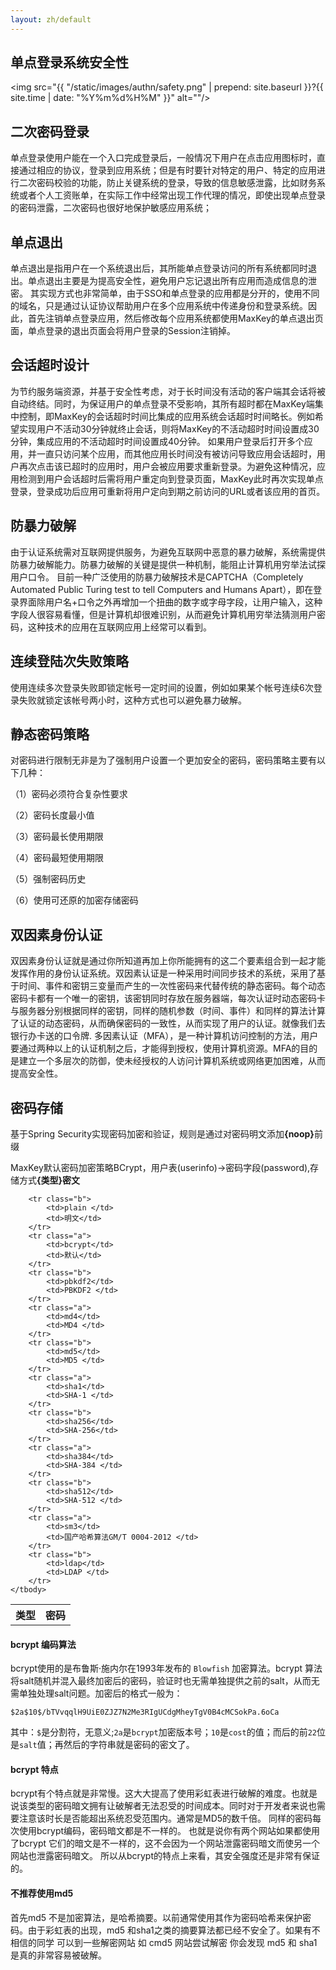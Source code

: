 ```yaml
---
layout: zh/default
---
```


<h2>单点登录系统安全性</h2>

<img src="{{ "/static/images/authn/safety.png" | prepend: site.baseurl }}?{{ site.time | date: "%Y%m%d%H%M" }}"  alt=""/>


<h2>二次密码登录</h2>

单点登录使用户能在一个入口完成登录后，一般情况下用户在点击应用图标时，直接通过相应的协议，登录到应用系统；但是有时要针对特定的用户、特定的应用进行二次密码校验的功能，防止关键系统的登录，导致的信息敏感泄露，比如财务系统或者个人工资账单，在实际工作中经常出现工作代理的情况，即使出现单点登录的密码泄露，二次密码也很好地保护敏感应用系统；

<h2>单点退出</h2>

单点退出是指用户在一个系统退出后，其所能单点登录访问的所有系统都同时退出。单点退出主要是为提高安全性，避免用户忘记退出所有应用而造成信息的泄密。
其实现方式也非常简单，由于SSO和单点登录的应用都是分开的，使用不同的域名，只是通过认证协议帮助用户在多个应用系统中传递身份和登录系统。因此，首先注销单点登录应用，然后修改每个应用系统都使用MaxKey的单点退出页面，单点登录的退出页面会将用户登录的Session注销掉。 

<h2>会话超时设计</h2>

为节约服务端资源，并基于安全性考虑，对于长时间没有活动的客户端其会话将被自动终结。同时，为保证用户的单点登录不受影响，其所有超时都在MaxKey端集中控制，即MaxKey的会话超时时间比集成的应用系统会话超时时间略长。例如希望实现用户不活动30分钟就终止会话，则将MaxKey的不活动超时时间设置成30分钟，集成应用的不活动超时时间设置成40分钟。
如果用户登录后打开多个应用，并一直只访问某个应用，而其他应用长时间没有被访问导致应用会话超时，用户再次点击该已超时的应用时，用户会被应用要求重新登录。为避免这种情况，应用检测到用户会话超时后需将用户重定向到登录页面，MaxKey此时再次实现单点登录，登录成功后应用可重新将用户定向到期之前访问的URL或者该应用的首页。

<h2>防暴力破解</h2>

由于认证系统需对互联网提供服务，为避免互联网中恶意的暴力破解，系统需提供防暴力破解能力。防暴力破解的关键是提供一种机制，能阻止计算机用穷举法试探用户口令。
目前一种广泛使用的防暴力破解技术是CAPTCHA（Completely Automated Public Turing test to tell Computers and Humans Apart），即在登录界面除用户名+口令之外再增加一个扭曲的数字或字母字段，让用户输入，这种字段人很容易看懂，但是计算机却很难识别，从而避免计算机用穷举法猜测用户密码，这种技术的应用在互联网应用上经常可以看到。

<h2>连续登陆次失败策略</h2>

使用连续多次登录失败即锁定帐号一定时间的设置，例如如果某个帐号连续6次登录失败就锁定该帐号两小时，这种方式也可以避免暴力破解。

<h2>静态密码策略</h2>

对密码进行限制无非是为了强制用户设置一个更加安全的密码，密码策略主要有以下几种：

（1）密码必须符合复杂性要求

（2）密码长度最小值

（3）密码最长使用期限

（4）密码最短使用期限

（5）强制密码历史

（6）使用可还原的加密存储密码

<h2>双因素身份认证</h2>

双因素身份认证就是通过你所知道再加上你所能拥有的这二个要素组合到一起才能发挥作用的身份认证系统。双因素认证是一种采用时间同步技术的系统，采用了基于时间、事件和密钥三变量而产生的一次性密码来代替传统的静态密码。每个动态密码卡都有一个唯一的密钥，该密钥同时存放在服务器端，每次认证时动态密码卡与服务器分别根据同样的密钥，同样的随机参数（时间、事件）和同样的算法计算了认证的动态密码，从而确保密码的一致性，从而实现了用户的认证。就像我们去银行办卡送的口令牌.
多因素认证（MFA），是一种计算机访问控制的方法，用户要通过两种以上的认证机制之后，才能得到授权，使用计算机资源。MFA的目的是建立一个多层次的防御，使未经授权的人访问计算机系统或网络更加困难，从而提高安全性。

<h2>密码存储</h2>

基于Spring Security实现密码加密和验证，规则是通过对密码明文添加<b>{noop}</b>前缀

MaxKey默认密码加密策略BCrypt，用户表(userinfo)->密码字段(password),存储方式<b>{类型}密文</b>


<table border="0" class="table table-striped table-bordered ">
	<tbody>
		<tr class="a">
			<th>类型</th>
			<th>密码</th>
		</tr>
				
		<tr class="b">
			<td>plain </td>
			<td>明文</td>
		</tr>
		<tr class="a">
			<td>bcrypt</td>
			<td>默认</td>
		</tr>  
		<tr class="b">
			<td>pbkdf2</td>
			<td>PBKDF2 </td>
		</tr>
		<tr class="a">
			<td>md4</td>
			<td>MD4 </td>
		</tr>
		<tr class="b">
			<td>md5</td>
			<td>MD5 </td>
		</tr>
		<tr class="a">
			<td>sha1</td>
			<td>SHA-1 </td>
		</tr>
		<tr class="b">
			<td>sha256</td>
			<td>SHA-256</td>
		</tr>
		<tr class="a">
			<td>sha384</td>
			<td>SHA-384 </td>
		</tr>
		<tr class="b">
			<td>sha512</td>
			<td>SHA-512 </td>
		</tr>
		<tr class="a">
			<td>sm3</td>
			<td>国产哈希算法GM/T 0004-2012 </td>
		</tr>
		<tr class="b">
			<td>ldap</td>
			<td>LDAP </td>
		</tr>
	</tbody>
</table>

<h4>bcrypt 编码算法</h4>
bcrypt使用的是布鲁斯·施内尔在1993年发布的 <code>Blowfish</code> 加密算法。bcrypt 算法将salt随机并混入最终加密后的密码，验证时也无需单独提供之前的salt，从而无需单独处理salt问题。加密后的格式一般为：
<pre><code class="java hljs">$2a$10$/bTVvqqlH9UiE0ZJZ7N2Me3RIgUCdgMheyTgV0B4cMCSokPa.6oCa</code></pre> 
其中：<code>$</code>是分割符，无意义;<code>2a</code>是<code>bcrypt</code>加密版本号；<code>10</code>是<code>cost</code>的值；而后的前<code>22</code>位是<code>salt</code>值；再然后的字符串就是密码的密文了。

<h4>bcrypt 特点</h4>
bcrypt有个特点就是非常慢。这大大提高了使用彩虹表进行破解的难度。也就是说该类型的密码暗文拥有让破解者无法忍受的时间成本。同时对于开发者来说也需要注意该时长是否能超出系统忍受范围内。通常是MD5的数千倍。
同样的密码每次使用bcrypt编码，密码暗文都是不一样的。 也就是说你有两个网站如果都使用了bcrypt 它们的暗文是不一样的，这不会因为一个网站泄露密码暗文而使另一个网站也泄露密码暗文。
所以从bcrypt的特点上来看，其安全强度还是非常有保证的。


<h4>不推荐使用md5</h4>
首先md5 不是加密算法，是哈希摘要。以前通常使用其作为密码哈希来保护密码。由于彩虹表的出现，md5 和sha1之类的摘要算法都已经不安全了。如果有不相信的同学 可以到一些解密网站 如 cmd5 网站尝试解密 你会发现 md5 和 sha1 是真的非常容易被破解。